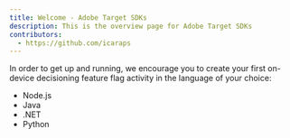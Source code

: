 ```yaml
---
title: Welcome - Adobe Target SDKs
description: This is the overview page for Adobe Target SDKs
contributors:
  - https://github.com/icaraps
---
```


In order to get up and running, we encourage you to create your first on-device decisioning feature flag activity in the language of your choice:

* Node.js
* Java
* .NET
* Python
